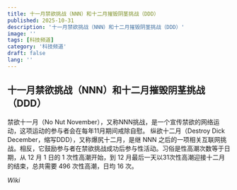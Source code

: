 ```yaml
---
title: 十一月禁欲挑战（NNN）和十二月摧毁阴茎挑战（DDD）
published: 2025-10-31
description: '十一月禁欲挑战（NNN）和十二月摧毁阴茎挑战（DDD）'
image: ''
tags: [科技频道]
category: '科技频道'
draft: false
lang: ''
---
```


## 十一月禁欲挑战（NNN）和十二月摧毁阴茎挑战（DDD）

禁欲十一月（No Nut November），又称NNN挑战，是一个宣传禁欲的网络运动，这项运动的参与者会在每年11月期间戒除自慰。
纵欲十二月（Destroy Dick December，缩写DDD），又称爆尻十二月，是继 NNN 之后的一项相关互联网挑战。相反，它鼓励参与者在禁欲挑战成功后参与性活动。习俗是性高潮次数等于日期，从 12 月 1 日的 1 次性高潮开始，到 12 月最后一天以31次性高潮迎接十二月的结束，总共需要 496 次性高潮，日均 16 次。

*Wiki*
